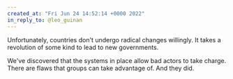 ```yaml
---
created_at: "Fri Jun 24 14:52:14 +0000 2022"
in_reply_to: @leo_guinan
---
```


Unfortunately, countries don't undergo radical changes willingly. It takes a revolution of some kind to lead to new governments.

We've discovered that the systems in place allow bad actors to take charge. There are flaws that groups can take advantage of. And they did.